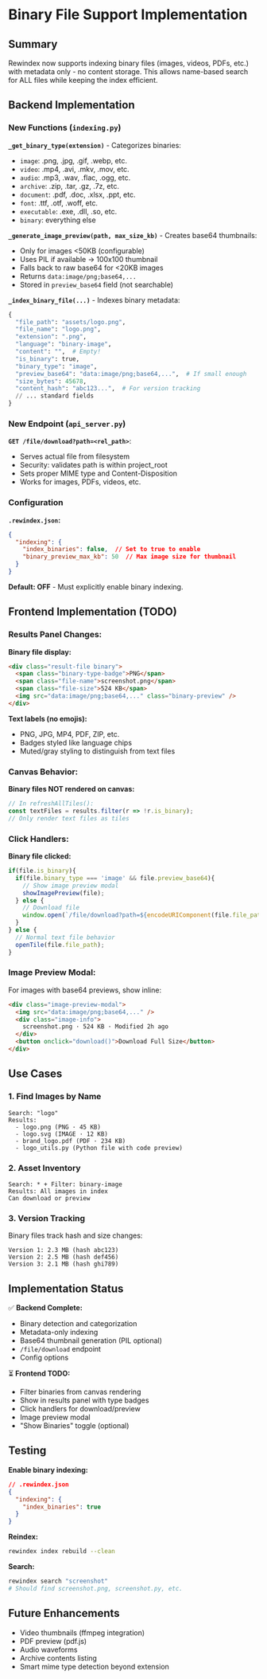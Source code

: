 # Binary File Support Implementation

## Summary

Rewindex now supports indexing binary files (images, videos, PDFs, etc.) with metadata only - no content storage. This allows name-based search for ALL files while keeping the index efficient.

## Backend Implementation

### New Functions (`indexing.py`)

**`_get_binary_type(extension)`** - Categorizes binaries:
- `image`: .png, .jpg, .gif, .webp, etc.
- `video`: .mp4, .avi, .mkv, .mov, etc.
- `audio`: .mp3, .wav, .flac, .ogg, etc.
- `archive`: .zip, .tar, .gz, .7z, etc.
- `document`: .pdf, .doc, .xlsx, .ppt, etc.
- `font`: .ttf, .otf, .woff, etc.
- `executable`: .exe, .dll, .so, etc.
- `binary`: everything else

**`_generate_image_preview(path, max_size_kb)`** - Creates base64 thumbnails:
- Only for images <50KB (configurable)
- Uses PIL if available → 100x100 thumbnail
- Falls back to raw base64 for <20KB images
- Returns `data:image/png;base64,...`
- Stored in `preview_base64` field (not searchable)

**`_index_binary_file(...)`** - Indexes binary metadata:
```python
{
  "file_path": "assets/logo.png",
  "file_name": "logo.png",
  "extension": ".png",
  "language": "binary-image",
  "content": "",  # Empty!
  "is_binary": true,
  "binary_type": "image",
  "preview_base64": "data:image/png;base64,...",  # If small enough
  "size_bytes": 45678,
  "content_hash": "abc123...",  # For version tracking
  // ... standard fields
}
```

### New Endpoint (`api_server.py`)

**`GET /file/download?path=<rel_path>`**:
- Serves actual file from filesystem
- Security: validates path is within project_root
- Sets proper MIME type and Content-Disposition
- Works for images, PDFs, videos, etc.

### Configuration

**`.rewindex.json`:**
```json
{
  "indexing": {
    "index_binaries": false,  // Set to true to enable
    "binary_preview_max_kb": 50  // Max image size for thumbnail
  }
}
```

**Default: OFF** - Must explicitly enable binary indexing.

## Frontend Implementation (TODO)

### Results Panel Changes:

**Binary file display:**
```html
<div class="result-file binary">
  <span class="binary-type-badge">PNG</span>
  <span class="file-name">screenshot.png</span>
  <span class="file-size">524 KB</span>
  <img src="data:image/png;base64,..." class="binary-preview" />
</div>
```

**Text labels (no emojis):**
- PNG, JPG, MP4, PDF, ZIP, etc.
- Badges styled like language chips
- Muted/gray styling to distinguish from text files

### Canvas Behavior:

**Binary files NOT rendered on canvas:**
```javascript
// In refreshAllTiles():
const textFiles = results.filter(r => !r.is_binary);
// Only render text files as tiles
```

### Click Handlers:

**Binary file clicked:**
```javascript
if(file.is_binary){
  if(file.binary_type === 'image' && file.preview_base64){
    // Show image preview modal
    showImagePreview(file);
  } else {
    // Download file
    window.open(`/file/download?path=${encodeURIComponent(file.file_path)}`);
  }
} else {
  // Normal text file behavior
  openTile(file.file_path);
}
```

### Image Preview Modal:

For images with base64 previews, show inline:
```html
<div class="image-preview-modal">
  <img src="data:image/png;base64,..." />
  <div class="image-info">
    screenshot.png · 524 KB · Modified 2h ago
  </div>
  <button onclick="download()">Download Full Size</button>
</div>
```

## Use Cases

### 1. Find Images by Name
```
Search: "logo"
Results:
  - logo.png (PNG · 45 KB)
  - logo.svg (IMAGE · 12 KB)
  - brand_logo.pdf (PDF · 234 KB)
  - logo_utils.py (Python file with code preview)
```

### 2. Asset Inventory
```
Search: * + Filter: binary-image
Results: All images in index
Can download or preview
```

### 3. Version Tracking
Binary files track hash and size changes:
```
Version 1: 2.3 MB (hash abc123)
Version 2: 2.5 MB (hash def456)
Version 3: 2.1 MB (hash ghi789)
```

## Implementation Status

✅ **Backend Complete:**
- Binary detection and categorization
- Metadata-only indexing
- Base64 thumbnail generation (PIL optional)
- `/file/download` endpoint
- Config options

⏳ **Frontend TODO:**
- Filter binaries from canvas rendering
- Show in results panel with type badges
- Click handlers for download/preview
- Image preview modal
- "Show Binaries" toggle (optional)

## Testing

**Enable binary indexing:**
```json
// .rewindex.json
{
  "indexing": {
    "index_binaries": true
  }
}
```

**Reindex:**
```bash
rewindex index rebuild --clean
```

**Search:**
```bash
rewindex search "screenshot"
# Should find screenshot.png, screenshot.py, etc.
```

## Future Enhancements

- Video thumbnails (ffmpeg integration)
- PDF preview (pdf.js)
- Audio waveforms
- Archive contents listing
- Smart mime type detection beyond extension
